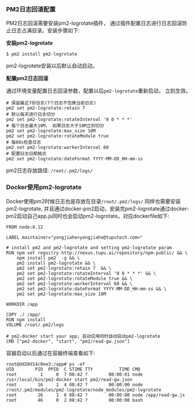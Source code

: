 ### PM2日志回滚配置

PM2日志回滚需要安装pm2-logrotate插件， 通过插件配置日志进行日志回滚防止日志占满目录。安装步骤如下:

**安装pm2-logrotate**
```
$ pm2 install pm2-logrotate 
```
pm2-logrotete安装以后默认自动启动。


**配置pm2日志回滚**

  通过环境变量配置日志回滚参数，配置以后`pm2-logrotate`重新启动， 立刻生效。
```
# 保留最近7份日志(7个日志不包换当前日志)
pm2 set pm2-logrotate:retain 7
# 默认每天进行日志切分
pm2 set pm2-logrotate:rotateInterval '0 0 * * *'
# 每个日志最大10M， 如果日志大于10M立刻切分 
pm2 set pm2-logrotate:max_size 10M  
pm2 set pm2-logrotate:rotateModule true
# 每60s检查日志
pm2 set pm2-logrotate:workerInterval 60 
# 配置日志日期格式
pm2 set pm2-logrotate:dateFormat YYYY-MM-DD_HH-mm-ss 
```

  pm2日志存放路径: `/root/.pm2/logs/`

### Docker使用pm2-logrotate

Docker使用pm2时候日志也是存放在目录`/root/.pm2/logs/` 同样也需要安装pm2-logrotate, 并且通过docker-pm2启动，安装完pm2-logrotate通过docker-pm2启动自己app.js同时也会启动pm2-logrotate。对应dockerfile如下:

```
FROM node:8.12

LABEL maintainer="yongjiahe<yongjiahe@tuputech.com>"
    
# install pm2 and pm2-logrotate and setting pm2-logrotate param  
RUN npm set regsitry http://nexus.tupu.ai/repository/npm-public/ && \
    npm install pm2  -g && \
    pm2 install pm2-logrotate && \
    pm2 set pm2-logrotate:retain 7  && \
    pm2 set pm2-logrotate:rotateInterval '0 0 * * *' && \
    pm2 set pm2-logrotate:rotateModule true && \
    pm2 set pm2-logrotate:workerInterval 60 && \
    pm2 set pm2-logrotate:dateFormat YYYY-MM-DD_HH-mm-ss && \
    pm2 set pm2-logrotate:max_size 10M  

WORKDIR /app

COPY ./ /app/
RUN npm install
VOLUME /root/.pm2/logs

# pm2-docker start your app; 启动应用同时自动启动pm2-logrotate
CMD ["pm2-docker", "start", "pm2/read-gw.json"]
```

容器启动以后通过在容器终端查看如下:
```
root@dd20d14c0ee3:/app# ps -ef
UID        PID  PPID  C STIME TTY          TIME CMD
root         1     0  7 08:42 ?        00:00:01 node /usr/local/bin/pm2-docker start pm2/read-gw.json
root        16     1  4 08:42 ?        00:00:00 node /root/.pm2/modules/pm2-logrotate/node_modules/pm2-logrotate
root        26     1  6 08:42 ?        00:00:00 node /app/read-gw.js                                                                              
root        46     0  2 08:42 ?        00:00:00 bash
```

